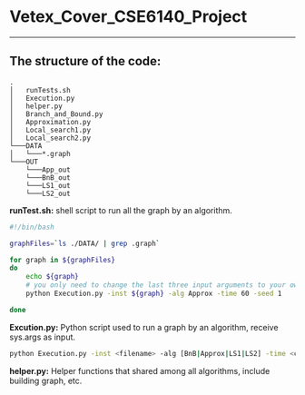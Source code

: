 # Vetex_Cover_CSE6140_Project
--------------------------------------------------------------------------------
## The structure of the code:

```
.
│   runTests.sh
│   Execution.py   
│   helper.py
│   Branch_and_Bound.py
│   Approximation.py
│   Local_search1.py
│   Local_search2.py
└───DATA
│   └───*.graph
└───OUT
    └───App_out
    └───BnB_out
    └───LS1_out
    └───LS2_out
```

**runTest.sh:** shell script to run all the graph by an algorithm.
```bash
#!/bin/bash

graphFiles=`ls ./DATA/ | grep .graph`

for graph in ${graphFiles}
do
	echo ${graph}
	# you only need to change the last three input arguments to your own
	python Execution.py -inst ${graph} -alg Approx -time 60 -seed 1

done
```
**Excution.py:** Python script used to run a graph by an algorithm, receive sys.args as input. 
```bash
python Execution.py -inst <filename> -alg [BnB|Approx|LS1|LS2] -time <cutoff in seconds> -seed <random seed>
```

**helper.py:** Helper functions that shared among all algorithms, include building graph, etc. 
